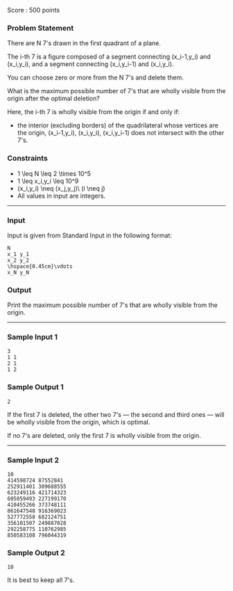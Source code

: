 Score : 500 points

### Problem Statement

There are N 7's drawn in the first quadrant of a plane.

The i-th 7 is a figure composed of a segment connecting (x\_i-1,y\_i) and (x\_i,y\_i), and a segment connecting (x\_i,y\_i-1) and (x\_i,y\_i).

You can choose zero or more from the N 7's and delete them.

What is the maximum possible number of 7's that are wholly visible from the origin after the optimal deletion?

Here, the i-th 7 is wholly visible from the origin if and only if:

* the interior (excluding borders) of the quadrilateral whose vertices are the origin, (x\_i-1,y\_i), (x\_i,y\_i), (x\_i,y\_i-1) does not intersect with the other 7's.

### Constraints

* 1 \leq N \leq 2 \times 10^5
* 1 \leq x\_i,y\_i \leq 10^9
* (x\_i,y\_i) \neq (x\_j,y\_j)\ (i \neq j)
* All values in input are integers.

---

### Input

Input is given from Standard Input in the following format:

```
N
x_1 y_1
x_2 y_2
\hspace{0.45cm}\vdots
x_N y_N
```

### Output

Print the maximum possible number of 7's that are wholly visible from the origin.

---

### Sample Input 1

```
3
1 1
2 1
1 2
```

### Sample Output 1

```
2
```

If the first 7 is deleted, the other two 7's ― the second and third ones ― will be wholly visible from the origin, which is optimal.

If no 7's are deleted, only the first 7 is wholly visible from the origin.

---

### Sample Input 2

```
10
414598724 87552841
252911401 309688555
623249116 421714323
605059493 227199170
410455266 373748111
861647548 916369023
527772558 682124751
356101507 249887028
292258775 110762985
850583108 796044319
```

### Sample Output 2

```
10
```

It is best to keep all 7's.